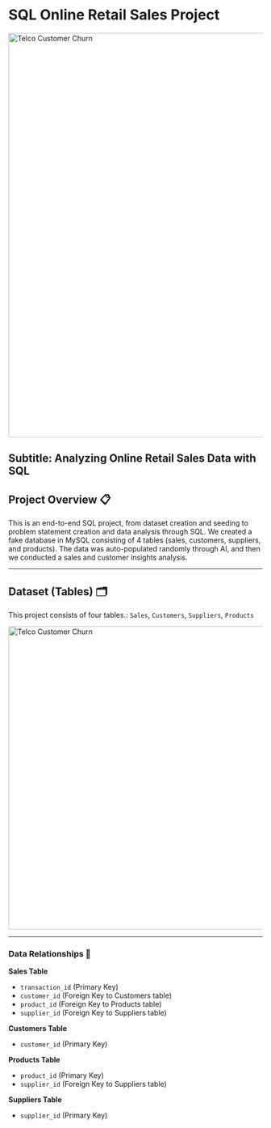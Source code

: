 # SQL Online Retail Sales Project

<img src="https://github.com/davarques/SQL-Retail-Sales-Analysis/assets/160759223/c9f3d428-fc9d-4290-bbeb-713a3a788db9" alt="Telco Customer Churn" width="800">

## Subtitle: Analyzing Online Retail Sales Data with SQL

## Project Overview 📋

This is an end-to-end SQL project, from dataset creation and seeding to problem statement creation and data analysis through SQL. We created a fake database in MySQL consisting of 4 tables (sales, customers, suppliers, and products). The data was auto-populated randomly through AI, and then we conducted a sales and customer insights analysis.

---

## Dataset (Tables) 🗂️

This project consists of four tables.: `Sales`, `Customers`, `Suppliers`, `Products`

<img src="https://github.com/davarques/SQL-Retail-Sales-Analysis/assets/160759223/bbce92ae-b159-4625-a940-96704ca56249" alt="Telco Customer Churn" width="600">

---

### Data Relationships 🔗

**Sales Table**
- `transaction_id` (Primary Key)
- `customer_id` (Foreign Key to Customers table)
- `product_id` (Foreign Key to Products table)
- `supplier_id` (Foreign Key to Suppliers table)

**Customers Table**
- `customer_id` (Primary Key)

**Products Table**
- `product_id` (Primary Key)
- `supplier_id` (Foreign Key to Suppliers table)

**Suppliers Table**
- `supplier_id` (Primary Key)
